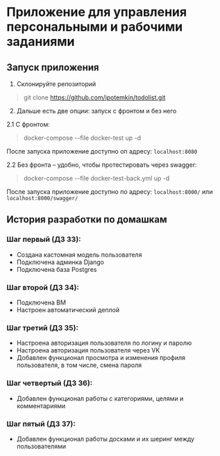 # Приложение для управления персональными и рабочими заданиями


## Запуск приложения

1. Склонируйте репозиторий 

>git clone https://github.com/ipotemkin/todolist.git

2. Дальше есть две опции: запуск с фронтом и без него

2.1 С фронтом:

>docker-compose --file docker-test up -d

После запуска приложение доступно оп адресу: ```localhost:8080```

2.2 Без фронта – удобно, чтобы протестировать через swagger:

>docker-compose --file docker-test-back.yml up -d

После запуска приложение доступно по адресу: ```localhost:8000/``` или ```localhost:8000/swagger/```

## История разработки по домашкам
### Шаг первый (ДЗ 33):

- Создана кастомная модель пользователя
- Подключена админка Django
- Подключена база Postgres

### Шаг второй (ДЗ 34):

- Подключена ВМ
- Настроен автоматический деплой

### Шаг третий (ДЗ 35):

- Настроена авторизация пользователя по логину и паролю
- Настроена авторизация пользователя через VK
- Добавлен функционал просмотра и изменения профиля пользователя, в том числе, смена пароля


### Шаг четвертый (ДЗ 36):

- Добавлен функционал работы с категориями, целями и комментариями


### Шаг пятый (ДЗ 37):

- Добавлен функционал работы досками и их шеринг между пользователями
